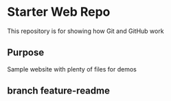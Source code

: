 # Starter Web Repo

This repository is for showing how Git and GitHub work

## Purpose

Sample website with plenty of files for demos

## branch feature-readme